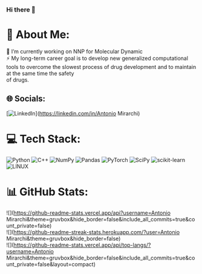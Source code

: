 ### Hi there 👋

# 💫 About Me:
🔭 I’m currently working on NNP for Molecular Dynamic<br>
⚡ My long-term career goal  is to develop new generalized computational tools to overcome the slowest process of drug development and to maintain at the same time the safety <br>of drugs.


## 🌐 Socials:
[![LinkedIn](https://img.shields.io/badge/LinkedIn-%230077B5.svg?logo=linkedin&logoColor=white)](https://linkedin.com/in/Antonio Mirarchi) 

# 💻 Tech Stack:
![Python](https://img.shields.io/badge/python-3670A0?style=for-the-badge&logo=python&logoColor=ffdd54) ![C++](https://img.shields.io/badge/c++-%2300599C.svg?style=for-the-badge&logo=c%2B%2B&logoColor=white) ![NumPy](https://img.shields.io/badge/numpy-%23013243.svg?style=for-the-badge&logo=numpy&logoColor=white) ![Pandas](https://img.shields.io/badge/pandas-%23150458.svg?style=for-the-badge&logo=pandas&logoColor=white) ![PyTorch](https://img.shields.io/badge/PyTorch-%23EE4C2C.svg?style=for-the-badge&logo=PyTorch&logoColor=white) ![SciPy](https://img.shields.io/badge/SciPy-%230C55A5.svg?style=for-the-badge&logo=scipy&logoColor=%white) ![scikit-learn](https://img.shields.io/badge/scikit--learn-%23F7931E.svg?style=for-the-badge&logo=scikit-learn&logoColor=white) ![LINUX](https://img.shields.io/badge/Linux-FCC624?style=for-the-badge&logo=linux&logoColor=black)
# 📊 GitHub Stats:
![](https://github-readme-stats.vercel.app/api?username=Antonio Mirarchi&theme=gruvbox&hide_border=false&include_all_commits=true&count_private=false)<br/>
![](https://github-readme-streak-stats.herokuapp.com/?user=Antonio Mirarchi&theme=gruvbox&hide_border=false)<br/>
![](https://github-readme-stats.vercel.app/api/top-langs/?username=Antonio Mirarchi&theme=gruvbox&hide_border=false&include_all_commits=true&count_private=false&layout=compact)

<!--
**AntonioMirarchi/AntonioMirarchi** is a ✨ _special_ ✨ repository because its `README.md` (this file) appears on your GitHub profile.

